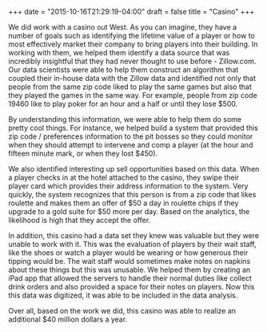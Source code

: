 +++
date = "2015-10-16T21:29:19-04:00"
draft = false
title = "Casino"
+++

We did work with a casino out West. As you can imagine, they have a number of goals such as identifying the lifetime value of a player or how to most effectively market their company to bring players into their building. In working with them, we helped them identify a data source that was incredibly insightful that they had never thought to use before - Zillow.com.  Our data scientists were able to help them construct an algorithm that coupled their in-house data with the Zillow data and identified not only that people from the same zip code liked  to play the same games but also that they played the games in the same way. For example, people from zip code 19460 like to play poker for an hour and a half or until they lose $500.  

By understanding this information, we were able to help them do some pretty cool things. For instance, we helped build a system that provided this zip code / preferences information to the pit bosses so they could monitor when they should attempt to intervene and comp a player (at the hour and fifteen minute mark, or when they lost $450). 

We also identified interesting up sell opportunities based on this data. When a player checks in at the hotel attached to the casino, they swipe their player card which provides their address information to the system. Very quickly, the system recognizes that this person is from a zip code that likes roulette and makes them an offer of $50 a day in roulette chips if they upgrade to a gold suite for $50 more per day. Based on the analytics, the likelihood is high that they accept the offer.

In addition, this casino had a data set they knew was valuable but they were unable to work with it. This was the evaluation of players by their wait staff, like the shoes or watch a player would be wearing or how generous their tipping would be. The wait staff would sometimes make notes on napkins about these things but this was unusable. We helped them by creating an iPad app that allowed the servers to handle their normal duties like collect drink orders and also provided a space for their notes on players. Now this this data was digitized, it was able to be included in the data analysis.

Over all, based on the work we did, this casino was able to realize an additional $40 million dollars a year.